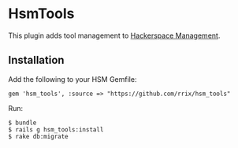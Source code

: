 HsmTools
========

This plugin adds tool management to [Hackerspace
Management](https://github.com/rrix/hsm).

Installation
------------
Add the following to your HSM Gemfile:

```@ruby
gem 'hsm_tools', :source => "https://github.com/rrix/hsm_tools"
```

Run:

```@bash
$ bundle
$ rails g hsm_tools:install
$ rake db:migrate
```

